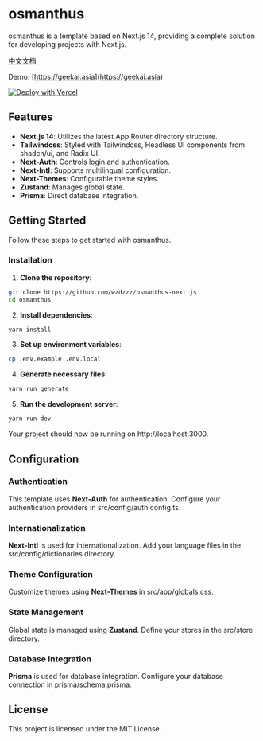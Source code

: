 # osmanthus

osmanthus is a template based on Next.js 14, providing a complete solution for developing projects with Next.js.

[中文文档](./README_zh.md)

Demo: [https://geekai.asia](https://geekai.asia)

[![Deploy with Vercel](https://vercel.com/button)](https://vercel.com/import/project?template=https://github.com/wzdzzz/osmanthus-next.js)

## Features

- **Next.js 14**: Utilizes the latest App Router directory structure.
- **Tailwindcss**: Styled with Tailwindcss, Headless UI components from shadcn/ui, and Radix UI.
- **Next-Auth**: Controls login and authentication.
- **Next-Intl**: Supports multilingual configuration.
- **Next-Themes**: Configurable theme styles.
- **Zustand**: Manages global state.
- **Prisma**: Direct database integration.

## Getting Started

Follow these steps to get started with osmanthus.

### Installation

1. **Clone the repository**:

```bash
git clone https://github.com/wzdzzz/osmanthus-next.js
cd osmanthus
```

2. **Install dependencies**:

```bash
yarn install
```

3. **Set up environment variables**:

```bash
cp .env.example .env.local
```

4. **Generate necessary files**:

```bash
yarn run generate
```

5. **Run the development server**:

```bash
yarn run dev
```

Your project should now be running on http://localhost:3000.

## Configuration

### Authentication

This template uses **Next-Auth** for authentication. Configure your authentication providers in src/config/auth.config.ts.

### Internationalization

**Next-Intl** is used for internationalization. Add your language files in the src/config/dictionaries directory.

### Theme Configuration

Customize themes using **Next-Themes** in src/app/globals.css.

### State Management

Global state is managed using **Zustand**. Define your stores in the src/store directory.

### Database Integration

**Prisma** is used for database integration. Configure your database connection in prisma/schema.prisma.

## License

This project is licensed under the MIT License.
